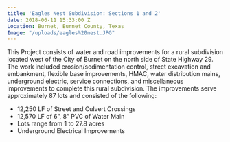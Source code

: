 ```yaml
---
title: 'Eagles Nest Subdivision: Sections 1 and 2'
date: 2018-06-11 15:33:00 Z
Location: Burnet, Burnet County, Texas
Image: "/uploads/eagles%20nest.JPG"
---
```


This Project consists of water and road improvements for a rural subdivision located west of the City of Burnet on the north side of State Highway 29.  The work included erosion/sedimentation control, street excavation and embankment, flexible base improvements, HMAC, water distribution mains, underground electric, service connections, and miscellaneous improvements to complete this rural subdivision.  The improvements serve approximately 87 lots and consisted of the following: 
* 12,250 LF of Street and Culvert Crossings
* 12,570 LF of 6”, 8” PVC of Water Main
* Lots range from 1 to 27.8 acres
* Underground Electrical Improvements